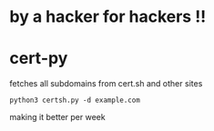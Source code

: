 # by a hacker for hackers !!
# cert-py
fetches all subdomains from cert.sh and other sites

    python3 certsh.py -d example.com

making it better per week
